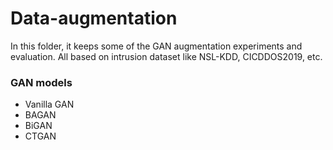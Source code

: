 # Data-augmentation

In this folder, it keeps some of the GAN augmentation experiments and evaluation. All based on intrusion dataset like NSL-KDD, CICDDOS2019, etc.

### GAN models
* Vanilla GAN
* BAGAN
* BiGAN
* CTGAN
